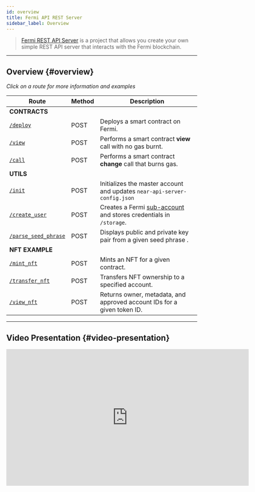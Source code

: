 ```yaml
---
id: overview
title: Fermi API REST Server
sidebar_label: Overview
---
```


> [Fermi REST API Server](https://github.com/near-examples/near-api-rest-server) is a project that allows you create your own simple REST API server that interacts with the Fermi blockchain.

---

## Overview {#overview}

_Click on a route for more information and examples_

| Route                                      | Method | Description                                                                                                                 |
| ------------------------------------------ | ------ | --------------------------------------------------------------------------------------------------------------------------- |
| **CONTRACTS**                              |        |                                                                                                                             |
| [`/deploy`](/docs/api/rest-server/contracts#deploy)                       | POST   | Deploys a smart contract on Fermi.                                                                                           |
| [`/view`](/docs/api/rest-server/contracts#view)                           | POST   | Performs a smart contract **view** call with no gas burnt.                                                                  |
| [`/call`](/docs/api/rest-server/contracts#call)                           | POST   | Performs a smart contract **change** call that burns gas.                                                                   |
| **UTILS**                                  |        |                                                                                                                             |
| [`/init`](/docs/api/rest-server/utils#init)                           | POST   | Initializes the master account and updates `near-api-server-config.json`                                                    |
| [`/create_user`](/docs/api/rest-server/utils#create_user)             | POST   | Creates a Fermi [sub-account](https://docs.near.org/docs/concepts/account#subaccounts) and stores credentials in `/storage`. |
| [`/parse_seed_phrase`](/docs/api/rest-server/utils#parse_seed_phrase) | POST   | Displays public and private key pair from a given seed phrase .                                                             |
| **NFT EXAMPLE**                            |        |                                                                                                                             |
| [`/mint_nft`](/docs/api/rest-server/nfts#mint_nft)                   | POST   | Mints an NFT for a given contract.                                                                                          |
| [`/transfer_nft`](/docs/api/rest-server/nfts#transfer_nft)           | POST   | Transfers NFT ownership to a specified account.                                                                             |
| [`/view_nft`](/docs/api/rest-server/nfts#view_nft)                   | POST   | Returns owner, metadata, and approved account IDs for a given token ID.                                                     |

---

## Video Presentation {#video-presentation}

<iframe
  width="640"
  height="360"
  src="https://www.youtube-nocookie.com/embed/d71OscmH4cA"
  frameborder="0"
  allow="accelerometer; autoplay; clipboard-write; encrypted-media; gyroscope; picture-in-picture"
  allowfullscreen>
</iframe>
